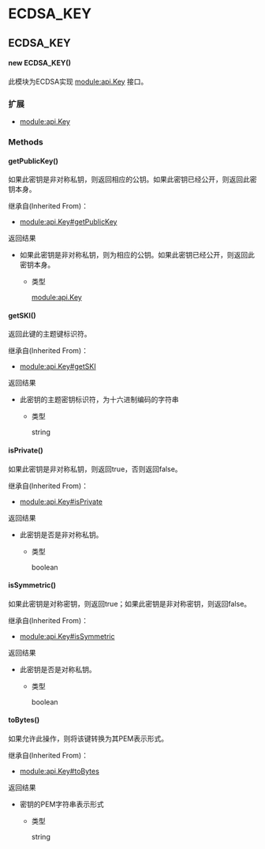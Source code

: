 # ECDSA_KEY

## ECDSA_KEY

#### new ECDSA_KEY()

此模块为ECDSA实现 [module:api.Key](https://hyperledger.github.io/fabric-sdk-node/release-1.4/module-api.Key.html) 接口。

### 扩展

- [module:api.Key](https://hyperledger.github.io/fabric-sdk-node/release-1.4/module-api.Key.html)

### Methods

#### getPublicKey()

如果此密钥是非对称私钥，则返回相应的公钥。如果此密钥已经公开，则返回此密钥本身。

继承自(Inherited From)：

- [module:api.Key#getPublicKey](https://hyperledger.github.io/fabric-sdk-node/release-1.4/module-api.Key.html#getPublicKey)

返回结果

- 如果此密钥是非对称私钥，则为相应的公钥。如果此密钥已经公开，则返回此密钥本身。

  - 类型

    [module:api.Key](https://hyperledger.github.io/fabric-sdk-node/release-1.4/module-api.Key.html)

#### getSKI()

返回此键的主题键标识符。

继承自(Inherited From)：

- [module:api.Key#getSKI](https://hyperledger.github.io/fabric-sdk-node/release-1.4/module-api.Key.html#getSKI)

返回结果

- 此密钥的主题密钥标识符，为十六进制编码的字符串

  - 类型

    string

#### isPrivate()

如果此密钥是非对称私钥，则返回true，否则返回false。

继承自(Inherited From)：

- [module:api.Key#isPrivate](https://hyperledger.github.io/fabric-sdk-node/release-1.4/module-api.Key.html#isPrivate)

返回结果

- 此密钥是否是非对称私钥。

  - 类型

    boolean

#### isSymmetric()

如果此密钥是对称密钥，则返回true；如果此密钥是非对称密钥，则返回false。

继承自(Inherited From)：

- [module:api.Key#isSymmetric](https://hyperledger.github.io/fabric-sdk-node/release-1.4/module-api.Key.html#isSymmetric)

返回结果

- 此密钥是否是对称私钥。

  - 类型

    boolean

#### toBytes()

如果允许此操作，则将该键转换为其PEM表示形式。

继承自(Inherited From)：

- [module:api.Key#toBytes](https://hyperledger.github.io/fabric-sdk-node/release-1.4/module-api.Key.html#toBytes)

返回结果

- 密钥的PEM字符串表示形式

  - 类型

    string